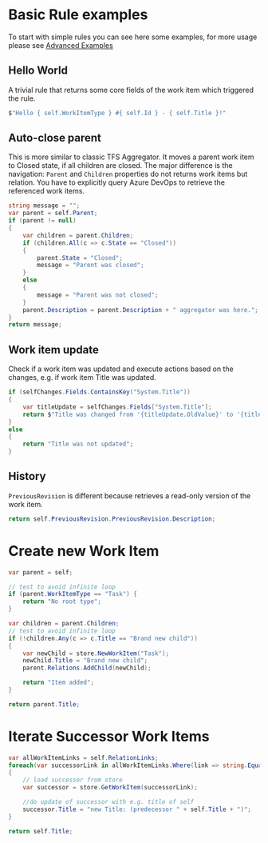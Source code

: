 # Basic Rule examples

To start with simple rules you can see here some examples,
for more usage please see [Advanced Examples](rule-examples-basic.md)


## Hello World

A trivial rule that returns some core fields of the work item which triggered the rule.

```csharp
$"Hello { self.WorkItemType } #{ self.Id } - { self.Title }!"
```


## Auto-close parent

This is more similar to classic TFS Aggregator.
It moves a parent work item to Closed state, if all children are closed.
The major difference is the navigation: `Parent` and `Children` properties do not returns work items but relation. You have to explicitly query Azure DevOps to retrieve the referenced work items.

```csharp
string message = "";
var parent = self.Parent;
if (parent != null)
{
    var children = parent.Children;
    if (children.All(c => c.State == "Closed"))
    {
        parent.State = "Closed";
        message = "Parent was closed";
    }
    else
    {
        message = "Parent was not closed";
    }
    parent.Description = parent.Description + " aggregator was here.";
}
return message;
```


## Work item update

Check if a work item was updated and execute actions based on the changes, e.g. if work item Title was updated.

```csharp
if (selfChanges.Fields.ContainsKey("System.Title"))
{
    var titleUpdate = selfChanges.Fields["System.Title"];
    return $"Title was changed from '{titleUpdate.OldValue}' to '{titleUpdate.NewValue}'";
}
else
{
    return "Title was not updated";
}
```


## History

`PreviousRevision` is different because retrieves a read-only version of the work item.

```csharp
return self.PreviousRevision.PreviousRevision.Description;
```


# Create new Work Item
```csharp
var parent = self;

// test to avoid infinite loop
if (parent.WorkItemType == "Task") {
    return "No root type";
}

var children = parent.Children;
// test to avoid infinite loop
if (!children.Any(c => c.Title == "Brand new child"))
{
    var newChild = store.NewWorkItem("Task");
    newChild.Title = "Brand new child";
    parent.Relations.AddChild(newChild);

    return "Item added";
}

return parent.Title;
```

# Iterate Successor Work Items


```csharp
var allWorkItemLinks = self.RelationLinks;
foreach(var successorLink in allWorkItemLinks.Where(link => string.Equals("System.LinkTypes.Dependency-Forward", link.Rel)))
{
    // load successor from store
    var successor = store.GetWorkItem(successorLink);

    //do update of successor with e.g. title of self
    successor.Title = "new Title: (predecessor " + self.Title + ")";
}

return self.Title;
```
